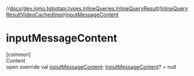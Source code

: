//[docs](../../../index.md)/[dev.inmo.tgbotapi.types.InlineQueries.InlineQueryResult](../index.md)/[InlineQueryResultVideoCachedImpl](index.md)/[inputMessageContent](input-message-content.md)



# inputMessageContent  
[common]  
Content  
open override val [inputMessageContent](input-message-content.md): [InputMessageContent](../../dev.inmo.tgbotapi.types.InlineQueries.abstracts/-input-message-content/index.md)? = null  



